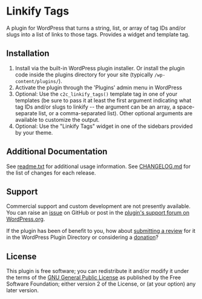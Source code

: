 # Linkify Tags

A plugin for WordPress that turns a string, list, or array of tag IDs and/or slugs into a list of links to those tags. Provides a widget and template tag.


## Installation

1. Install via the built-in WordPress plugin installer. Or install the plugin code inside the plugins directory for your site (typically `/wp-content/plugins/`).
2. Activate the plugin through the 'Plugins' admin menu in WordPress
3. Optional: Use the `c2c_linkify_tags()` template tag in one of your templates (be sure to pass it at least the first argument indicating what tag IDs and/or slugs to linkify -- the argument can be an array, a space-separate list, or a comma-separated list). Other optional arguments are available to customize the output.
4. Optional: Use the "Linkify Tags" widget in one of the sidebars provided by your theme.

## Additional Documentation

See [readme.txt](https://github.com/coffee2code/linkify-tags/blob/master/readme.txt) for additional usage information. See [CHANGELOG.md](CHANGELOG.md) for the list of changes for each release.


## Support

Commercial support and custom development are not presently available. You can raise an [issue](https://github.com/coffee2code/linkify-tags/issues) on GitHub or post in the [plugin's support forum on WordPress.org](https://wordpress.org/support/plugin/linkify-tags/).

If the plugin has been of benefit to you, how about [submitting a review](https://wordpress.org/support/plugin/linkify-tags/reviews/) for it in the WordPress Plugin Directory or considering a [donation](https://www.paypal.com/cgi-bin/webscr?cmd=_s-xclick&hosted_button_id=6ARCFJ9TX3522)?


## License

This plugin is free software; you can redistribute it and/or modify it under the terms of the [GNU General Public License](https://www.gnu.org/licenses/gpl-2.0.html) as published by the Free Software Foundation; either version 2 of the License, or (at your option) any later version.